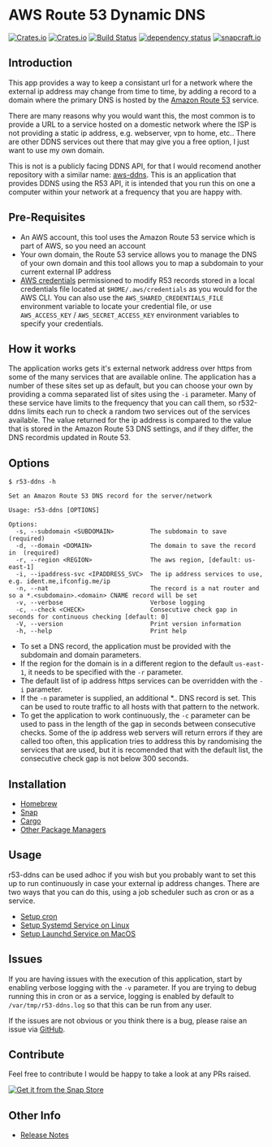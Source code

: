 <!-- markdownlint-configure-file {
  "MD033": false,
  "MD041": false
} -->

# AWS Route 53 Dynamic DNS

[![Crates.io](https://img.shields.io/crates/l/r53-ddns)](https://github.com/a1ecbr0wn/r53-ddns/blob/main/LICENSE) [![Crates.io](https://img.shields.io/crates/v/r53-ddns)](https://crates.io/crates/r53-ddns) [![Build Status](https://github.com/a1ecbr0wn/r53-ddns/workflows/CI%20Build/badge.svg)](https://github.com/a1ecbr0wn/r53-ddns/actions/workflows/build.yml) [![dependency status](https://deps.rs/repo/github/a1ecbr0wn/r53-ddns/status.svg)](https://deps.rs/repo/github/a1ecbr0wn/r53-ddns) [![snapcraft.io](https://snapcraft.io/r53-ddns/badge.svg)](https://snapcraft.io/r53-ddns)

## Introduction

This app provides a way to keep a consistant url for a network where the external ip address may change from time to time, by adding a record to a domain where the primary DNS is hosted by the [Amazon Route 53](https://aws.amazon.com/route53/) service.

There are many reasons why you would want this, the most common is to provide a URL to a service hosted on a domestic network where the ISP is not providing a static ip address, e.g. webserver, vpn to home, etc..  There are other DDNS services out there that may give you a free option, I just want to use my own domain.

This is not is a publicly facing DDNS API, for that I would recomend another repository with a similar name: [aws-ddns](https://github.com/dixonwille/aws-ddns).  This is an application that provides DDNS using the R53 API, it is intended that you run this on one a computer within your network at a frequency that you are happy with.

## Pre-Requisites

- An AWS account, this tool uses the Amazon Route 53 service which is part of AWS, so you need an account
- Your own domain, the Route 53 service allows you to manage the DNS of your own domain and this tool allows you to map a subdomain to your current external IP address
- [AWS credentials](https://docs.aws.amazon.com/cli/latest/userguide/cli-chap-configure.html) permissioned to modify R53 records stored in a local credentials file located at `$HOME/.aws/credentials` as you would for the AWS CLI.  You can also use the `AWS_SHARED_CREDENTIALS_FILE` environment variable to locate your credential file, or use `AWS_ACCESS_KEY` / `AWS_SECRET_ACCESS_KEY` environment variables to specify your credentials.

## How it works

The application works gets it's external network address over https from some of the many services that are available online.  The application has a number of these sites set up as default, but you can choose your own by providing a comma separated list of sites using the `-i` parameter.  Many of these service have limits to the frequency that you can call them, so r532-ddns limits each run to check a random two services out of the services available.  The value returned for the ip address is compared to the value that is stored in the Amazon Route 53 DNS settings, and if they differ, the DNS recordmis updated in Route 53.

## Options

``` text
$ r53-ddns -h

Set an Amazon Route 53 DNS record for the server/network

Usage: r53-ddns [OPTIONS]

Options:
  -s, --subdomain <SUBDOMAIN>          The subdomain to save (required)
  -d, --domain <DOMAIN>                The domain to save the record in  (required)
  -r, --region <REGION>                The aws region, [default: us-east-1]
  -i, --ipaddress-svc <IPADDRESS_SVC>  The ip address services to use, e.g. ident.me,ifconfig.me/ip
  -n, --nat                            The record is a nat router and so a *.<subdomain>.<domain> CNAME record will be set
  -v, --verbose                        Verbose logging
  -c, --check <CHECK>                  Consecutive check gap in seconds for continuous checking [default: 0]
  -V, --version                        Print version information
  -h, --help                           Print help
```

- To set a DNS record, the application must be provided with the subdomain and domain parameters.
- If the region for the domain is in a different region to the default `us-east-1`, it needs to be specified with the `-r` parameter.
- The default list of ip address https services can be overridden with the `-i` parameter.
- If the `-n` parameter is supplied, an additional *.<subdomain>.<domain> DNS record is set.  This can be used to route traffic to all hosts with that pattern to the network.
- To get the application to work continuously, the `-c` parameter can be used to pass in the length of the gap in seconds between consecutive checks.  Some of the ip address web servers will return errors if they are called too often, this application tries to address this by randomising the services that are used, but it is recomended that with the default list, the consecutive check gap is not below 300 seconds.

## Installation

- [Homebrew](docs/install-homebrew.md)
- [Snap](docs/install-snapcraft.md)
- [Cargo](docs/install-cargo.md)
- [Other Package Managers](docs/install-other.md)

## Usage

r53-ddns can be used adhoc if you wish but you probably want to set this up to run continuously in case your external ip address changes.  There are two ways that you can do this, using a job scheduler such as cron or as a service.

- [Setup cron](docs/setup-cron.md)
- [Setup Systemd Service on Linux](docs/setup-systemd.md)
- [Setup Launchd Service on MacOS](docs/setup-launchd.md)

## Issues

If you are having issues with the execution of this application, start by enabling verbose logging with the `-v` parameter.  If you are trying to debug running this in cron or as a service, logging is enabled by default to `/var/tmp/r53-ddns.log` so that this can be run from any user.

If the issues are not obvious or you think there is a bug, please raise an issue via [GitHub](https://github.com/a1ecbr0wn/homebrew-r53-ddns/issues).

## Contribute

Feel free to contribute I would be happy to take a look at any PRs raised.

[![Get it from the Snap Store](https://snapcraft.io/static/images/badges/en/snap-store-black.svg)](https://snapcraft.io/r53-ddns)

## Other Info

- [Release Notes](RELEASE-NOTES.md)
